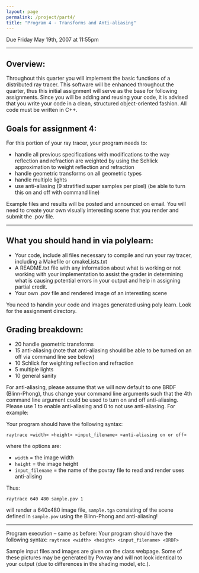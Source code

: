 ```yaml
---
layout: page
permalink: /project/part4/
title: "Program 4 - Transforms and Anti-aliasing"
---
```


Due Friday May 19th, 2007 at 11:55pm

---

## Overview:

Throughout this quarter you will implement the basic functions of a distributed ray tracer.
This software will be enhanced throughout the quarter, thus this initial assignment will serve as the base for following assignments.
Since you will be adding and reusing your code, it is advised that you write your code in a clean, structured object-oriented fashion.
All code must be written in C++.

## Goals for assignment 4:

For this portion of your ray tracer, your program needs to:

- handle all previous specifications with modifications to the way reflection and refraction are weighted by using the Schlick approximation to weight reflection and refraction
- handle geometric transforms on all geometric types
- handle multiple lights
- use anti-aliasing (9 stratified super samples per pixel) (be able to turn this on and off with command line)

Example files and results will be posted and announced on email.
You will need to create your own visually interesting scene that you render and submit the .pov file.

---

## What you should hand in via polylearn:

- Your code, include all files necessary to compile and run your ray tracer, including a Makefile or cmakeLists.txt
- A README.txt file with any information about what is working or not working with your implementation to assist the grader in determining what is causing potential errors in your output and help in assigning partial credit.
- Your own .pov file and rendered image of an interesting scene

You need to handin your code and images generated using poly learn.
Look for the assignment directory.

## Grading breakdown:

- 20 handle geometric transforms
- 15 anti-aliasing (note that anti-aliasing should be able to be turned on an off via command line see below)
- 10 Schlick for weighting reflection and refraction
- 5 multiple lights
- 10  general sanity


For anti-aliasing, please assume that we will now default to one BRDF (Blinn-Phong), thus change your command line arguments such that the 4th command line argument could be used to turn on and off anti-aliasing.
Please use 1 to enable anti-aliasing and 0 to not use anti-aliasing.
For example:

Your program should have the following syntax:

  `raytrace <width> <height> <input_filename> <anti-aliasing on or off>`

where the options are:

  - `width` = the image width
  - `height` = the image height
  - `input_filename` = the name of the povray file to read and render uses anti-alising

Thus:

  `raytrace 640 480 sample.pov 1`

will render a 640x480 image file, `sample.tga` consisting of the scene defined in `sample.pov` using the Blinn-Phong and anti-aliasing!

---

Program execution – same as before:
Your program should have the following syntax:
  `raytrace <width> <height> <input_filename> <BRDF>`

Sample input files and images are given on the class webpage.
Some of these pictures may be generated by Povray and will not look identical to your output (due to differences in the shading model, etc.).
